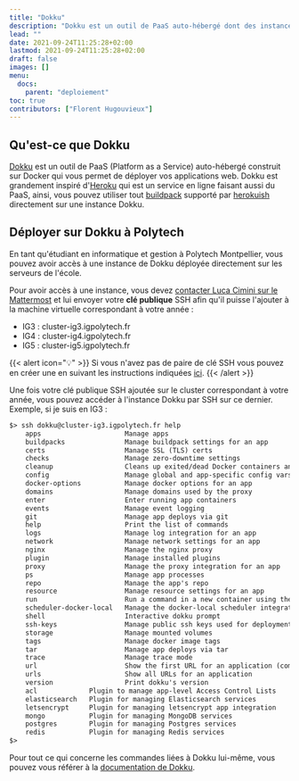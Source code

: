```yaml
---
title: "Dokku"
description: "Dokku est un outil de PaaS auto-hébergé dont des instances sont mises à disposition par Polytech pour les étudiants d'informatique et gestion"
lead: ""
date: 2021-09-24T11:25:28+02:00
lastmod: 2021-09-24T11:25:28+02:00
draft: false
images: []
menu: 
  docs:
    parent: "deploiement"
toc: true
contributors: ["Florent Hugouvieux"]
---
```


## Qu'est-ce que Dokku

[Dokku](https://dokku.com/) est un outil de PaaS (Platform as a Service) auto-hébergé construit sur Docker qui vous permet de déployer vos applications web. Dokku est grandement inspiré d'[Heroku](https://www.heroku.com/) qui est un service en ligne faisant aussi du PaaS, ainsi, vous pouvez utiliser tout [buildpack](https://devcenter.heroku.com/articles/buildpacks) supporté par [herokuish](https://github.com/gliderlabs/herokuish) directement sur une instance Dokku.

## Déployer sur Dokku à Polytech

En tant qu'étudiant en informatique et gestion à Polytech Montpellier, vous pouvez avoir accès à une instance de Dokku déployée directement sur les serveurs de l'école.

Pour avoir accès à une instance, vous devez [contacter Luca Cimini sur le Mattermost](https://mattermost.polytech.umontpellier.fr/ig/messages/@luca.cimini) et lui envoyer votre **clé publique** SSH afin qu'il puisse l'ajouter à la machine virtuelle correspondant à votre année :

- IG3 : cluster-ig3.igpolytech.fr
- IG4 : cluster-ig4.igpolytech.fr
- IG5 : cluster-ig5.igpolytech.fr

{{< alert icon="💡" >}}
Si vous n'avez pas de paire de clé SSH vous pouvez en créer une en suivant les instructions indiquées [ici](https://docs.github.com/en/authentication/connecting-to-github-with-ssh/generating-a-new-ssh-key-and-adding-it-to-the-ssh-agent).
{{< /alert >}}

Une fois votre clé publique SSH ajoutée sur le cluster correspondant à votre année, vous pouvez accéder à l'instance Dokku par SSH sur ce dernier. Exemple, si je suis en IG3 :

```txt
$> ssh dokku@cluster-ig3.igpolytech.fr help
    apps                     Manage apps
    buildpacks               Manage buildpack settings for an app
    certs                    Manage SSL (TLS) certs
    checks                   Manage zero-downtime settings
    cleanup                  Cleans up exited/dead Docker containers and removes dangling images
    config                   Manage global and app-specific config vars
    docker-options           Manage docker options for an app
    domains                  Manage domains used by the proxy
    enter                    Enter running app containers
    events                   Manage event logging
    git                      Manage app deploys via git
    help                     Print the list of commands
    logs                     Manage log integration for an app
    network                  Manage network settings for an app
    nginx                    Manage the nginx proxy
    plugin                   Manage installed plugins
    proxy                    Manage the proxy integration for an app
    ps                       Manage app processes
    repo                     Manage the app's repo
    resource                 Manage resource settings for an app
    run                      Run a command in a new container using the current application image
    scheduler-docker-local   Manage the docker-local scheduler integration for an app
    shell                    Interactive dokku prompt
    ssh-keys                 Manage public ssh keys used for deployment
    storage                  Manage mounted volumes
    tags                     Manage docker image tags
    tar                      Manage app deploys via tar
    trace                    Manage trace mode
    url                      Show the first URL for an application (compatibility)
    urls                     Show all URLs for an application
    version                  Print dokku's version
    acl             Plugin to manage app-level Access Control Lists
    elasticsearch   Plugin for managing Elasticsearch services
    letsencrypt     Plugin for managing letsencrypt app integration
    mongo           Plugin for managing MongoDB services
    postgres        Plugin for managing Postgres services
    redis           Plugin for managing Redis services
$>
```

Pour tout ce qui concerne les commandes liées à Dokku lui-même, vous pouvez vous référer à la [documentation de Dokku](https://dokku.com/docs/deployment/application-deployment/).
